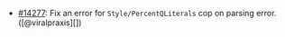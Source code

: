 * [#14277](https://github.com/rubocop/rubocop/pull/14277): Fix an error for `Style/PercentQLiterals` cop on parsing error. ([@viralpraxis][])

